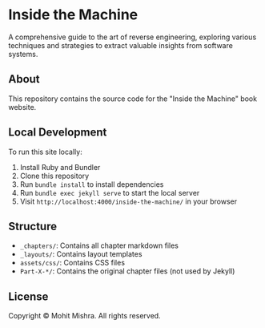 # Inside the Machine

A comprehensive guide to the art of reverse engineering, exploring various techniques and strategies to extract valuable insights from software systems.

## About

This repository contains the source code for the "Inside the Machine" book website.

## Local Development

To run this site locally:

1. Install Ruby and Bundler
2. Clone this repository
3. Run `bundle install` to install dependencies
4. Run `bundle exec jekyll serve` to start the local server
5. Visit `http://localhost:4000/inside-the-machine/` in your browser

## Structure

- `_chapters/`: Contains all chapter markdown files
- `_layouts/`: Contains layout templates
- `assets/css/`: Contains CSS files
- `Part-X-*/`: Contains the original chapter files (not used by Jekyll)

## License

Copyright © Mohit Mishra. All rights reserved.
